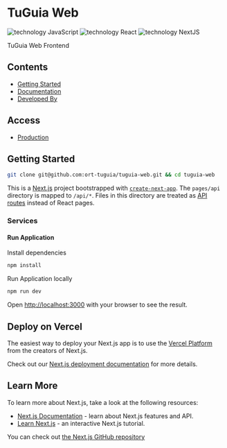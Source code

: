 # TuGuia Web

![technology JavaScript](https://img.shields.io/badge/technology-javascript-yellow.svg)
![technology React](https://img.shields.io/badge/technology-react-blue.svg)
![technology NextJS](https://img.shields.io/badge/technology-nextjs-black.svg)

TuGuia Web Frontend

## Contents

-   [Getting Started](#getting-started)
-   [Documentation](#documentation)
-   [Developed By](#developed-by)

## Access

-   [Production](https://tuguia-web.vercel.app)

## Getting Started

```bash
git clone git@github.com:ort-tuguia/tuguia-web.git && cd tuguia-web
```

This is a [Next.js](https://nextjs.org/) project bootstrapped with [`create-next-app`](https://github.com/vercel/next.js/tree/canary/packages/create-next-app).
The `pages/api` directory is mapped to `/api/*`. Files in this directory are treated as [API routes](https://nextjs.org/docs/api-routes/introduction) instead of React pages.

### Services

#### Run Application

Install dependencies

```bash
npm install
```

Run Application locally

```bash
npm run dev
```

Open [http://localhost:3000](http://localhost:3000) with your browser to see the result.

## Deploy on Vercel

The easiest way to deploy your Next.js app is to use the [Vercel Platform](https://vercel.com/new?utm_medium=default-template&filter=next.js&utm_source=create-next-app&utm_campaign=create-next-app-readme) from the creators of Next.js.

Check out our [Next.js deployment documentation](https://nextjs.org/docs/deployment) for more details.

## Learn More

To learn more about Next.js, take a look at the following resources:

-   [Next.js Documentation](https://nextjs.org/docs) - learn about Next.js features and API.
-   [Learn Next.js](https://nextjs.org/learn) - an interactive Next.js tutorial.

You can check out [the Next.js GitHub repository](https://github.com/vercel/next.js/)
